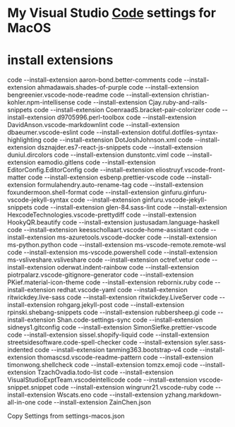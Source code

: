 # My Visual Studio [Code](https://code.visualstudio.com/#alt-downloads) settings for MacOS  
  
# install extensions
  
code --install-extension aaron-bond.better-comments
code --install-extension ahmadawais.shades-of-purple
code --install-extension bengreenier.vscode-node-readme
code --install-extension christian-kohler.npm-intellisense
code --install-extension Cjay.ruby-and-rails-snippets
code --install-extension CoenraadS.bracket-pair-colorizer
code --install-extension d9705996.perl-toolbox
code --install-extension DavidAnson.vscode-markdownlint
code --install-extension dbaeumer.vscode-eslint
code --install-extension dotiful.dotfiles-syntax-highlighting
code --install-extension DotJoshJohnson.xml
code --install-extension dsznajder.es7-react-js-snippets
code --install-extension duniul.dircolors
code --install-extension dunstontc.viml
code --install-extension eamodio.gitlens
code --install-extension EditorConfig.EditorConfig
code --install-extension eliostruyf.vscode-front-matter
code --install-extension esbenp.prettier-vscode
code --install-extension formulahendry.auto-rename-tag
code --install-extension foxundermoon.shell-format
code --install-extension ginfuru.ginfuru-vscode-jekyll-syntax
code --install-extension ginfuru.vscode-jekyll-snippets
code --install-extension glen-84.sass-lint
code --install-extension HexcodeTechnologies.vscode-prettydiff
code --install-extension HookyQR.beautify
code --install-extension justusadam.language-haskell
code --install-extension keesschollaart.vscode-home-assistant
code --install-extension ms-azuretools.vscode-docker
code --install-extension ms-python.python
code --install-extension ms-vscode-remote.remote-wsl
code --install-extension ms-vscode.powershell
code --install-extension ms-vsliveshare.vsliveshare
code --install-extension octref.vetur
code --install-extension oderwat.indent-rainbow
code --install-extension piotrpalarz.vscode-gitignore-generator
code --install-extension PKief.material-icon-theme
code --install-extension rebornix.ruby
code --install-extension redhat.vscode-yaml
code --install-extension ritwickdey.live-sass
code --install-extension ritwickdey.LiveServer
code --install-extension rohgarg.jekyll-post
code --install-extension rpinski.shebang-snippets
code --install-extension rubbersheep.gi
code --install-extension Shan.code-settings-sync
code --install-extension sidneys1.gitconfig
code --install-extension SimonSiefke.prettier-vscode
code --install-extension sissel.shopify-liquid
code --install-extension streetsidesoftware.code-spell-checker
code --install-extension syler.sass-indented
code --install-extension tanming363.bootstrap-v4
code --install-extension thomascsd.vscode-readme-pattern
code --install-extension timonwong.shellcheck
code --install-extension tomzx.emoji
code --install-extension TzachOvadia.todo-list
code --install-extension VisualStudioExptTeam.vscodeintellicode
code --install-extension vscode-snippet.snippet
code --install-extension wingrunr21.vscode-ruby
code --install-extension Wscats.eno
code --install-extension yzhang.markdown-all-in-one
code --install-extension ZainChen.json
  
Copy Settings from settings-macos.json  
